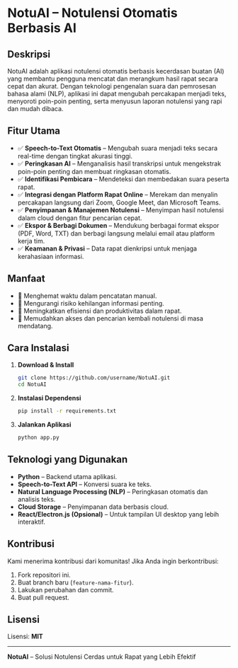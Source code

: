 # NotuAI – Notulensi Otomatis Berbasis AI

## Deskripsi
NotuAI adalah aplikasi notulensi otomatis berbasis kecerdasan buatan (AI) yang membantu pengguna mencatat dan merangkum hasil rapat secara cepat dan akurat. Dengan teknologi pengenalan suara dan pemrosesan bahasa alami (NLP), aplikasi ini dapat mengubah percakapan menjadi teks, menyoroti poin-poin penting, serta menyusun laporan notulensi yang rapi dan mudah dibaca.

## Fitur Utama
- ✅ **Speech-to-Text Otomatis** – Mengubah suara menjadi teks secara real-time dengan tingkat akurasi tinggi.
- ✅ **Peringkasan AI** – Menganalisis hasil transkripsi untuk mengekstrak poin-poin penting dan membuat ringkasan otomatis.
- ✅ **Identifikasi Pembicara** – Mendeteksi dan membedakan suara peserta rapat.
- ✅ **Integrasi dengan Platform Rapat Online** – Merekam dan menyalin percakapan langsung dari Zoom, Google Meet, dan Microsoft Teams.
- ✅ **Penyimpanan & Manajemen Notulensi** – Menyimpan hasil notulensi dalam cloud dengan fitur pencarian cepat.
- ✅ **Ekspor & Berbagi Dokumen** – Mendukung berbagai format ekspor (PDF, Word, TXT) dan berbagi langsung melalui email atau platform kerja tim.
- ✅ **Keamanan & Privasi** – Data rapat dienkripsi untuk menjaga kerahasiaan informasi.

## Manfaat
- 🔹 Menghemat waktu dalam pencatatan manual.
- 🔹 Mengurangi risiko kehilangan informasi penting.
- 🔹 Meningkatkan efisiensi dan produktivitas dalam rapat.
- 🔹 Memudahkan akses dan pencarian kembali notulensi di masa mendatang.

## Cara Instalasi
1. **Download & Install**
   ```bash
   git clone https://github.com/username/NotuAI.git
   cd NotuAI
   ````
2. **Instalasi Dependensi**
   ```bash
   pip install -r requirements.txt
   ```
3. **Jalankan Aplikasi**
   ```bash
   python app.py
   ```

## Teknologi yang Digunakan
- **Python** – Backend utama aplikasi.
- **Speech-to-Text API** – Konversi suara ke teks.
- **Natural Language Processing (NLP)** – Peringkasan otomatis dan analisis teks.
- **Cloud Storage** – Penyimpanan data berbasis cloud.
- **React/Electron.js (Opsional)** – Untuk tampilan UI desktop yang lebih interaktif.

## Kontribusi
Kami menerima kontribusi dari komunitas! Jika Anda ingin berkontribusi:
1. Fork repositori ini.
2. Buat branch baru (`feature-nama-fitur`).
3. Lakukan perubahan dan commit.
4. Buat pull request.

## Lisensi
Lisensi: **MIT**

---
**NotuAI** – Solusi Notulensi Cerdas untuk Rapat yang Lebih Efektif 
